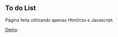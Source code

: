 ## To do List

Página feita utilizando apenas Html/css e Javascript.

[Demo](https://gisellebarbosa.github.io/To-Do-List-2.0/)


